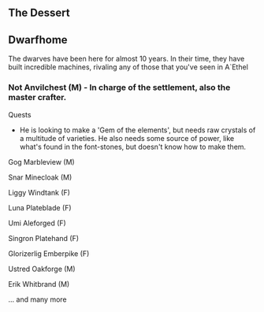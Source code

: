 ## The Dessert

## Dwarfhome

The dwarves have been here for almost 10 years. In their time, they have built incredible machines, rivaling any of those that you've seen in A`Ethel

### Not Anvilchest (M) - In charge of the settlement, also the master crafter. 

Quests
* He is looking to make a 'Gem of the elements', but needs raw crystals of a multitude of varieties. He also needs some source of power, like what's found in the font-stones, but doesn't know how to make them.

Gog Marbleview (M)

Snar Minecloak (M)

Liggy Windtank (F)

Luna Plateblade (F)

Umi Aleforged (F)

Singron Platehand (F)

Glorizerlig Emberpike (F)

Ustred Oakforge (M)

Erik Whitbrand (M)

... and many more
